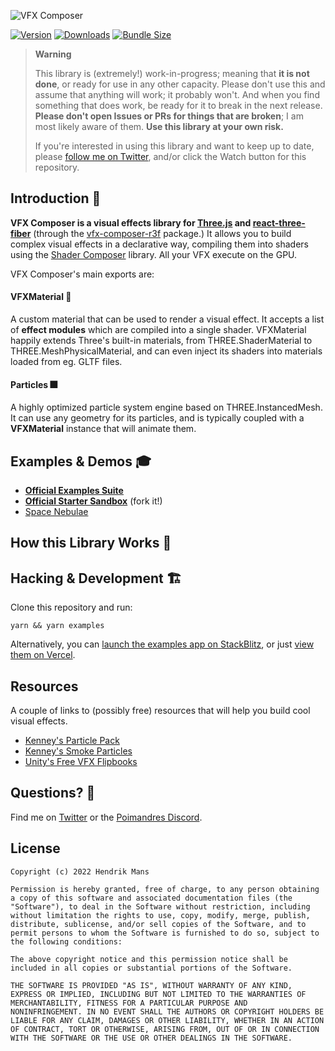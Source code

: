 ![VFX Composer](https://user-images.githubusercontent.com/1061/181590577-6a51b542-eb11-429e-9fae-35ecc949d0df.jpg)

[![Version](https://img.shields.io/npm/v/vfx-composer?style=for-the-badge)](https://www.npmjs.com/package/vfx-composer)
[![Downloads](https://img.shields.io/npm/dt/vfx-composer.svg?style=for-the-badge)](https://www.npmjs.com/package/vfx-composer)
[![Bundle Size](https://img.shields.io/bundlephobia/min/vfx-composer?label=bundle%20size&style=for-the-badge)](https://bundlephobia.com/result?p=vfx-composer)

> **Warning**
>
> This library is (extremely!) work-in-progress; meaning that **it is not done**, or ready for use in any other capacity. Please don't use this and assume that anything will work; it probably won't. And when you find something that does work, be ready for it to break in the next release. **Please don't open Issues or PRs for things that are broken**; I am most likely aware of them. **Use this library at your own risk.**
>
> If you're interested in using this library and want to keep up to date, please [follow me on Twitter](https://twitter.com/hmans), and/or click the Watch button for this repository.

## Introduction 👋

**VFX Composer is a visual effects library for [Three.js](https://threejs.org/) and [react-three-fiber](https://github.com/pmndrs/react-three-fiber)** (through the [vfx-composer-r3f](https://github.com/hmans/vfx-composer/tree/main/packages/vfx-composer-r3f) package.) It allows you to build complex visual effects in a declarative way, compiling them into shaders using the [Shader Composer](https://github.com/hmans/shader-composer) library. All your VFX execute on the GPU.

VFX Composer's main exports are:

#### VFXMaterial 🎨

A custom material that can be used to render a visual effect. It accepts a list of **effect modules** which are compiled into a single shader. VFXMaterial happily extends Three's built-in materials, from THREE.ShaderMaterial to THREE.MeshPhysicalMaterial, and can even inject its shaders into materials loaded from eg. GLTF files.

#### Particles 🎆

A highly optimized particle system engine based on THREE.InstancedMesh. It can use any geometry for its particles, and is typically coupled with a **VFXMaterial** instance that will animate them.

## Examples & Demos 🎓

- **[Official Examples Suite](https://three-vfx-examples.vercel.app/)**
- **[Official Starter Sandbox](https://codesandbox.io/s/github/hmans/three-vfx-starter?file=/src/Effect.js)** (fork it!)
- [Space Nebulae](https://codesandbox.io/s/vfx-space-just-the-nebulae-xv9bqm?file=/src/App.js)

## How this Library Works 🥳

## Hacking & Development 🏗

Clone this repository and run:

```
yarn && yarn examples
```

Alternatively, you can [launch the examples app on StackBlitz](https://stackblitz.com/github/hmans/three-vfx), or just [view them on Vercel](https://vfx-examples.vercel.app/).

## Resources

A couple of links to (possibly free) resources that will help you build cool visual effects.

- [Kenney's Particle Pack](https://www.kenney.nl/assets/particle-pack)
- [Kenney's Smoke Particles](https://www.kenney.nl/assets/smoke-particles)
- [Unity's Free VFX Flipbooks](https://blog.unity.com/technology/free-vfx-image-sequences-flipbooks)

## Questions? 💬

Find me on [Twitter](https://twitter.com/hmans) or the [Poimandres Discord](https://discord.gg/aAYjm2p7c7).

## License

```
Copyright (c) 2022 Hendrik Mans

Permission is hereby granted, free of charge, to any person obtaining
a copy of this software and associated documentation files (the
"Software"), to deal in the Software without restriction, including
without limitation the rights to use, copy, modify, merge, publish,
distribute, sublicense, and/or sell copies of the Software, and to
permit persons to whom the Software is furnished to do so, subject to
the following conditions:

The above copyright notice and this permission notice shall be
included in all copies or substantial portions of the Software.

THE SOFTWARE IS PROVIDED "AS IS", WITHOUT WARRANTY OF ANY KIND,
EXPRESS OR IMPLIED, INCLUDING BUT NOT LIMITED TO THE WARRANTIES OF
MERCHANTABILITY, FITNESS FOR A PARTICULAR PURPOSE AND
NONINFRINGEMENT. IN NO EVENT SHALL THE AUTHORS OR COPYRIGHT HOLDERS BE
LIABLE FOR ANY CLAIM, DAMAGES OR OTHER LIABILITY, WHETHER IN AN ACTION
OF CONTRACT, TORT OR OTHERWISE, ARISING FROM, OUT OF OR IN CONNECTION
WITH THE SOFTWARE OR THE USE OR OTHER DEALINGS IN THE SOFTWARE.
```

